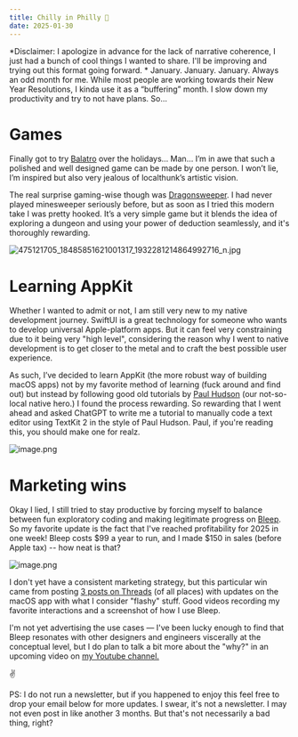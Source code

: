 ```yaml
---
title: Chilly in Philly 🥶
date: 2025-01-30
---
```


*Disclaimer: I apologize in advance for the lack of narrative coherence, I just had a bunch of cool things I wanted to share. I'll be improving and trying out this format going forward.
*
January. January. January. Always an odd month for me. While most people are working towards their New Year Resolutions, I kinda use it as a “buffering” month. I slow down my productivity and try to not have plans. So…

# Games
Finally got to try [Balatro](https://www.playbalatro.com) over the holidays… Man… I’m in awe that such a polished and well designed game can be made by one person. I won’t lie, I’m inspired but also very jealous of localthunk’s artistic vision.

The real surprise gaming-wise though was [Dragonsweeper](https://danielben.itch.io/dragonsweeper). I had never played minesweeper seriously before, but as soon as I tried this modern take I was pretty hooked. It’s a very simple game but it blends the idea of exploring a dungeon and using your power of deduction seamlessly, and it's thoroughly rewarding.

![475121705_18485851621001317_1932281214864992716_n.jpg](/blog-images/41674-1.jpg)

# Learning AppKit
Whether I wanted to admit or not, I am still very new to my native development journey. SwiftUI is a great technology for someone who wants to develop universal Apple-platform apps. But it can feel very constraining due to it being very "high level", considering the reason why I went to native development is to get closer to the metal and to craft the best possible user experience.

As such, I’ve decided to learn AppKit (the more robust way of building macOS apps) not by my favorite method of learning (fuck around and find out) but instead by following good old tutorials by [Paul Hudson](https://www.hackingwithswift.com) (our not-so-local native hero.) I found the process rewarding. So rewarding that I went ahead and asked ChatGPT to write me a tutorial to manually code a text editor using TextKit 2 in the style of Paul Hudson. Paul, if you're reading this, you should make one for realz.

![image.png](/blog-images/41674-2.png)

# Marketing wins
Okay I lied, I still tried to stay productive by forcing myself to balance between fun exploratory coding and making legitimate progress on [Bleep](https://bleep.is). So my favorite update is the fact that I've reached profitability for 2025 in one week! Bleep costs $99 a year to run, and I made $150 in sales (before Apple tax) -- how neat is that?

![image.png](/blog-images/41674-3.png)

I don't yet have a consistent marketing strategy, but this particular win came from posting [3 posts on Threads](https://www.threads.net/@rnmp) (of all places) with updates on the macOS app with what I consider "flashy" stuff. Good videos recording my favorite interactions and a screenshot of how I use Bleep.

I'm not yet advertising the use cases — I've been lucky enough to find that Bleep resonates with other designers and engineers viscerally at the conceptual level, but I do plan to talk a bit more about the "why?" in an upcoming video on [my Youtube channel.](https://www.youtube.com/@rolobuilds)

✌️

PS: I do not run a newsletter, but if you happened to enjoy this feel free to drop your email below for more updates. I swear, it's not a newsletter. I may not even post in like another 3 months. But that's not necessarily a bad thing, right?
